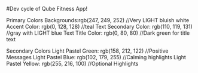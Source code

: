 #Dev cycle of Qube Fitness App!

Primary Colors
Backgrounds:rgb(247, 249, 252) //Very LIGHT bluish white
Accent Color: rgb(0, 128, 128) //teal
Text Secondary Color: rgb(110, 119, 131) //gray with LIGHT blue
Text Title Color: rgb(0, 80, 80) //Dark green for title text

Secondary Colors
Light Pastel Green: rgb(158, 212, 122) //Positive Messages
Light Pastel Blue: rgb(102, 179, 255) //Calming highlights
Light Pastel Yellow: rgb(255, 216, 100) //Optional Highlights